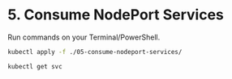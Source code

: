 # 5. Consume NodePort Services

Run commands on your Terminal/PowerShell.

```bash
kubectl apply -f ./05-consume-nodeport-services/

kubectl get svc
```

